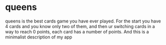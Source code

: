 # queens
queens is the best cards game you have ever played. For the start you have 4 cards and you know only two of them, and then ur switching cards in a way to reach 0 points, each card has a number of points. And this is a minimalist description of my app
